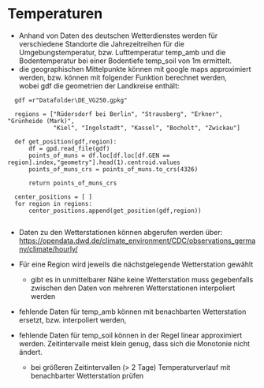 # Temperaturen

- Anhand von Daten des deutschen Wetterdienstes werden für verschiedene Standorte die Jahrezeitreihen für die Umgebungstemperatur, bzw. Lufttemperatur temp_amb und die Bodentemperatur bei einer Bodentiefe temp_soil von 1m ermittelt.
- die geographischen Mittelpunkte können mit google maps approximiert werden, bzw. können mit folgender Funktion berechnet werden, <br>
  wobei gdf die geometrien der Landkreise enthält:

```
  gdf =r"Datafolder\DE_VG250.gpkg"

  regions = ["Rüdersdorf bei Berlin", "Strausberg", "Erkner", "Grünheide (Mark)",
             "Kiel", "Ingolstadt", "Kassel", "Bocholt", "Zwickau"]
  
  def get_position(gdf,region): 
      df = gpd.read_file(gdf) 
      points_of_muns = df.loc[df.loc[df.GEN == region].index,"geometry"].head(1).centroid.values 
      points_of_muns_crs = points_of_muns.to_crs(4326) 
   
      return points_of_muns_crs 
  
  center_positions = [ ] 
  for region in regions: 
      center_positions.append(get_position(gdf,region)) 
    
```
- Daten zu den Wetterstationen können abgerufen werden über:<br>
https://opendata.dwd.de/climate_environment/CDC/observations_germany/climate/hourly/

- Für eine Region wird jeweils die nächstgelegende Wetterstation gewählt
    - gibt es in unmittelbarer Nähe keine Wetterstation muss gegebenfalls zwischen den Daten von mehreren Wetterstationen interpoliert werden

- fehlende Daten für temp_amb können mit benachbarten Wetterstation ersetzt, bzw. interpoliert werden,
- fehlende Daten für temp_soil können in der Regel linear approximiert werden. Zeitintervalle meist klein genug, dass sich die Monotonie nicht ändert.
    - bei größeren Zeitintervallen (> 2 Tage) Temperaturverlauf mit benachbarter Wetterstation prüfen
